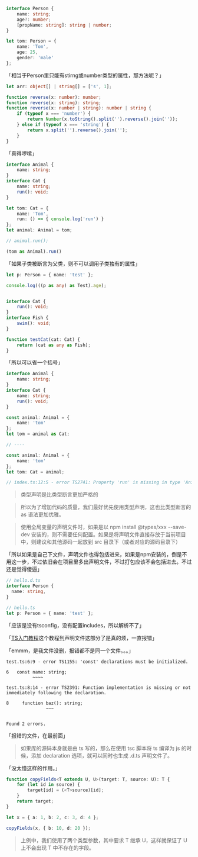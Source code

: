 ```ts
interface Person {
    name: string;
    age?: number;
    [propName: string]: string | number;
}

let tom: Person = {
    name: 'Tom',
    age: 25,
    gender: 'male'
};
```

「相当于Person里只能有stirng或number类型的属性，那方法呢？」

```ts
let arr: object[] | string[] = ['s', 1];
```

```ts
function reverse(x: number): number;
function reverse(x: string): string;
function reverse(x: number | string): number | string {
    if (typeof x === 'number') {
        return Number(x.toString().split('').reverse().join(''));
    } else if (typeof x === 'string') {
        return x.split('').reverse().join('');
    }
}
```

「真得啰嗦」

```ts
interface Animal {
    name: string;
}
interface Cat {
    name: string;
    run(): void;
}

let tom: Cat = {
    name: 'Tom',
    run: () => { console.log('run') }
};
let animal: Animal = tom;

// animal.run();

(tom as Animal).run()
```

「如果子类被断言为父类，则不可以调用子类独有的属性」

```ts
let p: Person = { name: 'test' };

console.log(((p as any) as Test).age);


interface Cat {
    run(): void;
}
interface Fish {
    swim(): void;
}

function testCat(cat: Cat) {
    return (cat as any as Fish);
}
```

「所以可以省一个括号」

```ts
interface Animal {
    name: string;
}
interface Cat {
    name: string;
    run(): void;
}

const animal: Animal = {
    name: 'tom'
};
let tom = animal as Cat;

// ----

const animal: Animal = {
    name: 'tom'
};
let tom: Cat = animal;

// index.ts:12:5 - error TS2741: Property 'run' is missing in type 'Animal' but required in type 'Cat'.
```

> 类型声明是比类型断言更加严格的

> 所以为了增加代码的质量，我们最好优先使用类型声明，这也比类型断言的 as 语法更加优雅。

> 使用全局变量的声明文件时，如果是以 npm install @types/xxx --save-dev 安装的，则不需要任何配置。如果是将声明文件直接存放于当前项目中，则建议和其他源码一起放到 src 目录下（或者对应的源码目录下）

「所以如果是自己下文件，声明文件也得包括进来，如果是npm安装的，倒是不用这一步，不过依旧会在项目里多出声明文件，不过打包应该不会包括进去。不过还是觉得傻逼」


```ts
// hello.d.ts
interface Person {
  name: string,
}

// hello.ts
let p: Person = { name: 'test' };
```

「应该是没有tsconfig，没有配置includes，所以解析不了」

「[TS入门教程](https://ts.xcatliu.com/basics/declaration-files.html)这个教程到声明文件这部分了是真的烦，一直报错」

「emmm，是我文件没删，报错都不是同一个文件。。。」

```
test.ts:6:9 - error TS1155: 'const' declarations must be initialized.

6   const name: string;
          ~~~~

test.ts:8:14 - error TS2391: Function implementation is missing or not immediately following the declaration.

8     function baz(): string;
               ~~~


Found 2 errors.
```

「报错的文件，在最前面」

> 如果库的源码本身就是由 ts 写的，那么在使用 tsc 脚本将 ts 编译为 js 的时候，添加 declaration 选项，就可以同时也生成 .d.ts 声明文件了。

「没太懂这样的作用。」

```ts
function copyFields<T extends U, U>(target: T, source: U): T {
    for (let id in source) {
        target[id] = (<T>source)[id];
    }
    return target;
}

let x = { a: 1, b: 2, c: 3, d: 4 };

copyFields(x, { b: 10, d: 20 });
```

> 上例中，我们使用了两个类型参数，其中要求 T 继承 U，这样就保证了 U 上不会出现 T 中不存在的字段。